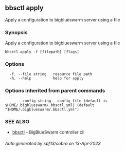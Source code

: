 ## bbsctl apply

Apply a configuration to bigblueswarm server using a file

### Synopsis

Apply a configuration to bigblueswarm server using a file

```
bbsctl apply -f [filepath] [flags]
```

### Options

```
  -f, --file string   resource file path
  -h, --help          help for apply
```

### Options inherited from parent commands

```
      --config string   config file (default is $HOME/.bigblueswarm/.bbsctl.yml) (default "$HOME/.bigblueswarm/.bbsctl.yml")
```

### SEE ALSO

* [bbsctl](bbsctl.md)	 - BigBlueSwarm controller cli

###### Auto generated by spf13/cobra on 13-Apr-2023
